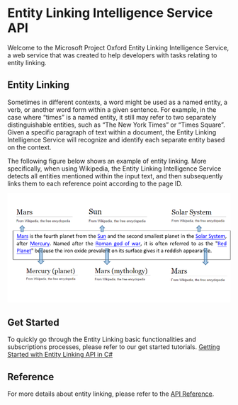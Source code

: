 <!--
NavPath: EntityLinking API
LinkLabel: Overview
Url: EntityLinking-API/documentation
Weight: 2
-->

# Entity Linking Intelligence Service API

Welcome to the Microsoft Project Oxford Entity Linking Intelligence Service, a web service that was created to help developers with tasks relating to entity linking.

## Entity Linking

Sometimes in different contexts, a word might be used as a named entity, a verb, or another word form within a given sentence. For example, in the case where “times” is a named entity, it still may refer to two separately distinguishable entities, such as “The New York Times” or “Times Square”. Given a specific paragraph of text within a document, the Entity Linking Intelligence Service will recognize and identify each separate entity based on the context.  

The following figure below shows an example of entity linking. More specifically, when using Wikipedia, the Entity Linking Intelligence Service detects all entities mentioned within the input text, and then subsequently links them to each reference point according to the page ID.

 ![Entity Linking Sample for Mars](./Images/EntityLinkingSample1.png)
 
## Get Started
 
 To quickly go through the Entity Linking basic functionalities and subscriptions processes, please refer to our get started tutorials.
[Getting Started with Entity Linking API in C#](GettingStarted.md)

 
 
## Reference
 For more details about entity linking, please refer to the [API Reference](https://dev.platform.projectoxford.ai/docs/services/568b3b85876c38074c424dc7).
